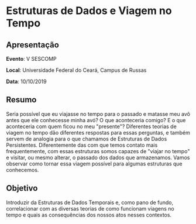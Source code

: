 # Estruturas de Dados e Viagem no Tempo

## Apresentação
**Evento**: V SESCOMP

**Local**: Universidade Federal do Ceará, Campus de Russas

**Data**: 10/10/2019

## Resumo
Seria possível que eu viajasse no tempo para o passado e matasse meu avô antes que ele conhecesse minha avó? O que aconteceria comigo? E o que aconteceria com quem ficou no meu "presente"?
Diferentes teorias de viagem no tempo dão diferentes respostas para essas perguntas, e também servem de analogia para o que chamamos de Estruturas de Dados Persistentes.
Diferentemente das com que temos contato mais frequentemente, com essas estruturas somos capazes de "viajar no tempo" e visitar, ou mesmo alterar, o passado dos dados que armazenamos. Vamos observar como tornar essa viagem possível para algumas estruturas que conhecemos.

## Objetivo
Introduzir da Estruturas de Dados Temporais e, como pano de fundo, correlacionar com as diversas teorias de como funcionam viagens no tempo e quais as consequências dos nossos atos nesses contextos.
